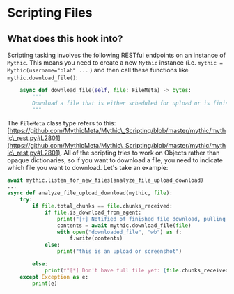 # Scripting Files

## What does this hook into?

Scripting tasking involves the following RESTful endpoints on an instance of `Mythic`. This means you need to create a new `Mythic` instance (i.e. `mythic = Mythic(username="blah" ...` ) and then call these functions like `mythic.download_file()`:

```python
    async def download_file(self, file: FileMeta) -> bytes:
        """
        Download a file that is either scheduled for upload or is finished downloading
        """
```

The `FileMeta` class type refers to this: [https://github.com/MythicMeta/Mythic\_Scripting/blob/master/mythic/mythic\_rest.py#L2801](https://github.com/MythicMeta/Mythic\_Scripting/blob/master/mythic/mythic\_rest.py#L2801). All of the scripting tries to work on Objects rather than opaque dictionaries, so if you want to download a file, you need to indicate which file you want to download. Let's take an example:

```python
await mythic.listen_for_new_files(analyze_file_upload_download)
...
async def analyze_file_upload_download(mythic, file):
    try:
        if file.total_chunks == file.chunks_received:
            if file.is_download_from_agent:
                print("[+] Notified of finished file download, pulling from server for offline analysis...")
                contents = await mythic.download_file(file)
                with open("downloaded_file", "wb") as f:
                    f.write(contents)
            else:
                print("this is an upload or screenshot")

        else:
            print(f"[*] Don't have full file yet: {file.chunks_received} of {file.total_chunks} so far")
    except Exception as e:
        print(e)
```
